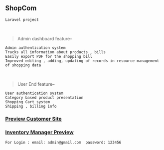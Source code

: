 
## ShopCom

    Laravel project

</br>

>Admin dashboard feature– 

    Admin authentication system 
    Tracks all information about products , bills
    Easily export PDF for the shopping bill
    Improved editing , adding, updating of records in resource management of shopping data

</br>

>User End feature– 

    User authentication system
	Category based product presentation
    Shopping Cart system 
	Shipping , billing info 

### [Preview Customer Site](https://bit.ly/34epnU4) 

### [Inventory Manager Preview](https://bit.ly/2YAICWt) 
    For Login : email: admin@gmail.com  password: 123456
